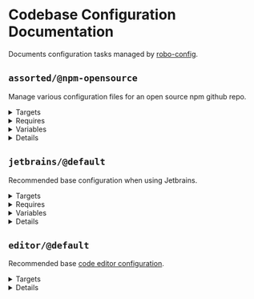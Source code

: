 # Codebase Configuration Documentation

Documents configuration tasks managed by [robo-config](https://github.com/blackflux/robo-config).

## `assorted/@npm-opensource`

Manage various configuration files for an open source npm github repo.

<!---0--><details>
<!---0--><summary>Targets</summary>

```
project
├── .circleci
|   └── config.yml
├── .dependabot
|   └── config.yml
├── .gally.json
├── .gitignore
├── .npmignore
├── .releaserc.json
├── LICENSE
├── README.md
└── package.json
```

<!---0--></details>

<!---0--><details>
<!---0--><summary>Requires</summary>

- `js-gardener`
- `semantic-release`
- `npm-published`
- `david-dm`
- `dependabot`
- `coveralls`
- `circleci`
- `github`
- `javascript`
- `git`
- `npm`
- `yarn`
- `gally`

<!---0--></details>

<!---0--><details>
<!---0--><summary>Variables</summary>

- `repoName`
- `repoKey`
- `authorName`
- `owner`
- `mergeBot`

<!---0--></details>

<!---0--><details>
<!---0--><summary>Details</summary>

### `badges/@npm-opensource`

Display various badges in README.

<!---1--><details>
<!---1--><summary>Targets</summary>

```
project
└── README.md
```

<!---1--></details>

<!---1--><details>
<!---1--><summary>Requires</summary>

- `js-gardener`
- `semantic-release`
- `npm-published`
- `david-dm`
- `dependabot`
- `coveralls`
- `circleci`

<!---1--></details>

<!---1--><details>
<!---1--><summary>Variables</summary>

- `repoName`
- `repoKey`

<!---1--></details>

<!---1--><details>
<!---1--><summary>Details</summary>

#### badges/js-gardener

_Updating `README.md` using `merge-below-title`._

- Display [js-gardener](https://github.com/blackflux/js-gardener) badge in README.

<!---2--><details>
<!---2--><summary>Targets</summary>

```
project
└── README.md
```

<!---2--></details>

<!---2--><details>
<!---2--><summary>Requires</summary>

- `js-gardener`

<!---2--></details>

#### badges/semantic-release

_Updating `README.md` using `merge-below-title`._

- Display [semantic-release](https://github.com/semantic-release/semantic-release) badge in README.

<!---2--><details>
<!---2--><summary>Targets</summary>

```
project
└── README.md
```

<!---2--></details>

<!---2--><details>
<!---2--><summary>Requires</summary>

- `semantic-release`

<!---2--></details>

#### badges/npm-downloads

_Updating `README.md` using `merge-below-title`._

- Display [npm downloads](https://www.npmjs.com/) badge in README.

<!---2--><details>
<!---2--><summary>Targets</summary>

```
project
└── README.md
```

<!---2--></details>

<!---2--><details>
<!---2--><summary>Requires</summary>

- `npm-published`

<!---2--></details>

<!---2--><details>
<!---2--><summary>Variables</summary>

- `repoName`

<!---2--></details>

#### badges/npm-status

_Updating `README.md` using `merge-below-title`._

- Display [npm status](https://www.npmjs.com/) badge in README.

<!---2--><details>
<!---2--><summary>Targets</summary>

```
project
└── README.md
```

<!---2--></details>

<!---2--><details>
<!---2--><summary>Requires</summary>

- `npm-published`

<!---2--></details>

<!---2--><details>
<!---2--><summary>Variables</summary>

- `repoName`

<!---2--></details>

#### badges/david-dm

_Updating `README.md` using `merge-below-title`._

- Display [david-dm.com](https://david-dm.org/) badge in README.

<!---2--><details>
<!---2--><summary>Targets</summary>

```
project
└── README.md
```

<!---2--></details>

<!---2--><details>
<!---2--><summary>Requires</summary>

- `david-dm`

<!---2--></details>

<!---2--><details>
<!---2--><summary>Variables</summary>

- `repoKey`

<!---2--></details>

#### badges/dependabot

_Updating `README.md` using `merge-below-title`._

- Display [dependabot](https://dependabot.com/) badge in README.

<!---2--><details>
<!---2--><summary>Targets</summary>

```
project
└── README.md
```

<!---2--></details>

<!---2--><details>
<!---2--><summary>Requires</summary>

- `dependabot`

<!---2--></details>

<!---2--><details>
<!---2--><summary>Variables</summary>

- `repoKey`

<!---2--></details>

#### badges/coveralls

_Updating `README.md` using `merge-below-title`._

- Display [coveralls](https://coveralls.io/) badge in README.

<!---2--><details>
<!---2--><summary>Targets</summary>

```
project
└── README.md
```

<!---2--></details>

<!---2--><details>
<!---2--><summary>Requires</summary>

- `coveralls`

<!---2--></details>

<!---2--><details>
<!---2--><summary>Variables</summary>

- `repoKey`

<!---2--></details>

#### badges/circleci

_Updating `README.md` using `merge-below-title`._

- Display [circleci](https://circleci.com/) badge in README.

<!---2--><details>
<!---2--><summary>Targets</summary>

```
project
└── README.md
```

<!---2--></details>

<!---2--><details>
<!---2--><summary>Requires</summary>

- `circleci`

<!---2--></details>

<!---2--><details>
<!---2--><summary>Variables</summary>

- `repoKey`

<!---2--></details>

------
<!---1--></details>

### `dependabot/@default-js`

Recommended base [dependabot configuration](https://dependabot.com/) for javascript projects.

<!---1--><details>
<!---1--><summary>Targets</summary>

```
project
└── .dependabot
    └── config.yml
```

<!---1--></details>

<!---1--><details>
<!---1--><summary>Requires</summary>

- `dependabot`
- `github`
- `javascript`

<!---1--></details>

<!---1--><details>
<!---1--><summary>Details</summary>

#### dependabot/js-instant

_Updating `.dependabot/config.yml` using `overwrite`._

- Configure dependabot to instantly merge javascript dependency updates into the `dev` branch.

<!---2--><details>
<!---2--><summary>Targets</summary>

```
project
└── .dependabot
    └── config.yml
```

<!---2--></details>

<!---2--><details>
<!---2--><summary>Requires</summary>

- `dependabot`
- `github`
- `javascript`

<!---2--></details>

------
<!---1--></details>

### `git/@default`

Recommended base configuration when using [git](https://en.wikipedia.org/wiki/Git).

<!---1--><details>
<!---1--><summary>Targets</summary>

```
project
└── .gitignore
```

<!---1--></details>

<!---1--><details>
<!---1--><summary>Requires</summary>

- `git`

<!---1--></details>

<!---1--><details>
<!---1--><summary>Details</summary>

#### git/gitignore

_Updating `.gitignore` using `merge-top`._

- Inject recommended entries into [gitignore file](https://help.github.com/en/articles/ignoring-files).
- Default ignores for JetBrains IDE.
- Default ignores for OSX
- Default ignores for NodeJs

<!---2--><details>
<!---2--><summary>Targets</summary>

```
project
└── .gitignore
```

<!---2--></details>

<!---2--><details>
<!---2--><summary>Requires</summary>

- `git`

<!---2--></details>

------
<!---1--></details>

### `license/@MIT-npm`

Recommended base configuration when using MIT License with npm.

<!---1--><details>
<!---1--><summary>Targets</summary>

```
project
├── LICENSE
└── package.json
```

<!---1--></details>

<!---1--><details>
<!---1--><summary>Requires</summary>

- `npm`

<!---1--></details>

<!---1--><details>
<!---1--><summary>Variables</summary>

- `authorName`
- `repoKey`

<!---1--></details>

<!---1--><details>
<!---1--><summary>Details</summary>

#### license/MIT-LICENSE

_Updating `LICENSE` using `overwrite`._

- Generate [MIT license](https://en.wikipedia.org/wiki/MIT_License) file.

<!---2--><details>
<!---2--><summary>Targets</summary>

```
project
└── LICENSE
```

<!---2--></details>

<!---2--><details>
<!---2--><summary>Variables</summary>

- `authorName`

<!---2--></details>

#### license/MIT-npm

_Updating `package.json` using `merge-shallow`._

- Link MIT license file into [npm](https://www.npmjs.com/) configuration.

<!---2--><details>
<!---2--><summary>Targets</summary>

```
project
└── package.json
```

<!---2--></details>

<!---2--><details>
<!---2--><summary>Requires</summary>

- `npm`

<!---2--></details>

<!---2--><details>
<!---2--><summary>Variables</summary>

- `authorName`
- `repoKey`

<!---2--></details>

------
<!---1--></details>

### `npm/@default`

Recommended base configuration when using [npm](https://www.npmjs.com/).

<!---1--><details>
<!---1--><summary>Targets</summary>

```
project
└── .npmignore
```

<!---1--></details>

<!---1--><details>
<!---1--><summary>Requires</summary>

- `npm`

<!---1--></details>

<!---1--><details>
<!---1--><summary>Details</summary>

#### npm/npmignore

_Updating `.npmignore` using `merge-top`._

- Inject comment into .npmignore explaining when to use it.

<!---2--><details>
<!---2--><summary>Targets</summary>

```
project
└── .npmignore
```

<!---2--></details>

<!---2--><details>
<!---2--><summary>Requires</summary>

- `npm`

<!---2--></details>

------
<!---1--></details>

### `semantic-release/@default`

Recommended base configuration when using [semantic-release](https://github.com/semantic-release/semantic-release).

<!---1--><details>
<!---1--><summary>Targets</summary>

```
project
└── .releaserc.json
```

<!---1--></details>

<!---1--><details>
<!---1--><summary>Requires</summary>

- `semantic-release`

<!---1--></details>

<!---1--><details>
<!---1--><summary>Details</summary>

#### semantic-release/commit-conventions

_Updating `.releaserc.json` using `overwrite`._

- Slightly extended [release commit convention](https://github.com/semantic-release/semantic-release#commit-message-format) for semantic-release.

<!---2--><details>
<!---2--><summary>Targets</summary>

```
project
└── .releaserc.json
```

<!---2--></details>

<!---2--><details>
<!---2--><summary>Requires</summary>

- `semantic-release`

<!---2--></details>

------
<!---1--></details>

### circleci/npm-opensource:two-branch

_Updating `.circleci/config.yml` using `overwrite`._

- Restrictive two-branch [gally](https://github.com/loopmediagroup/gally#readme) config. Custom for npm open source packages.
- TODO

<!---1--><details>
<!---1--><summary>Targets</summary>

```
project
└── .circleci
    └── config.yml
```

<!---1--></details>

<!---1--><details>
<!---1--><summary>Requires</summary>

- `npm`
- `yarn`
- `gally`
- `github`
- `circleci`
- `coveralls`
- `dependabot`
- `semantic-release`

<!---1--></details>

### gally/npm-opensource:two-branch

_Updating `.gally.json` using `overwrite`._

- Restrictive two-branch [gally](https://github.com/loopmediagroup/gally#readme) config. Custom for npm open source packages.
- TODO ...

<!---1--><details>
<!---1--><summary>Targets</summary>

```
project
└── .gally.json
```

<!---1--></details>

<!---1--><details>
<!---1--><summary>Requires</summary>

- `circleci`
- `gally`
- `github`

<!---1--></details>

<!---1--><details>
<!---1--><summary>Variables</summary>

- `owner`
- `mergeBot`
- `repoKey`

<!---1--></details>

------
<!---0--></details>

## `jetbrains/@default`

Recommended base configuration when using Jetbrains.

<!---0--><details>
<!---0--><summary>Targets</summary>

```
project
└── .idea
    └── ${projectName}.iml
```

<!---0--></details>

<!---0--><details>
<!---0--><summary>Requires</summary>

- `jetbrains`
- `nyc`

<!---0--></details>

<!---0--><details>
<!---0--><summary>Variables</summary>

- `projectName`

<!---0--></details>

<!---0--><details>
<!---0--><summary>Details</summary>

### jetbrains/exclude-coverage-folder

_Updating `.idea/${projectName}.iml` using `xml-merge`._

- Mark `coverage` Folder as excluded in Jetbrains.

<!---1--><details>
<!---1--><summary>Targets</summary>

```
project
└── .idea
    └── ${projectName}.iml
```

<!---1--></details>

<!---1--><details>
<!---1--><summary>Requires</summary>

- `jetbrains`
- `nyc`

<!---1--></details>

<!---1--><details>
<!---1--><summary>Variables</summary>

- `projectName`

<!---1--></details>

------
<!---0--></details>

## `editor/@default`

Recommended base [code editor configuration](https://editorconfig.org/).

<!---0--><details>
<!---0--><summary>Targets</summary>

```
project
└── .editorconfig
```

<!---0--></details>

<!---0--><details>
<!---0--><summary>Details</summary>

### editor/two-space

_Updating `.editorconfig` using `overwrite`._

- Two space line indentation.
- Set `lf` line endings.
- Set `utf8` encoding.
- Remove unnecessary whitespaces.

<!---1--><details>
<!---1--><summary>Targets</summary>

```
project
└── .editorconfig
```

<!---1--></details>

</details>


